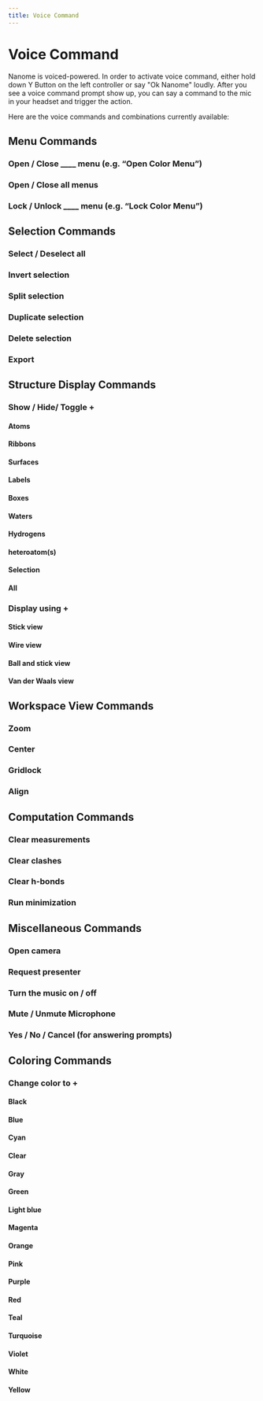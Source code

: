 ```yaml
---
title: Voice Command
---
```


# Voice Command 

Nanome is voiced-powered. In order to activate voice command, either hold down Y Button on the left controller or say "Ok Nanome" loudly. After you see a voice command prompt show up, you can say a command to the mic in your headset and trigger the action.

Here are the voice commands and combinations currently available:

## Menu Commands
### Open / Close ____ menu (e.g. “Open Color Menu”)
### Open / Close all menus
### Lock / Unlock ____ menu (e.g. “Lock Color Menu”)

## Selection Commands
### Select / Deselect all
### Invert selection
### Split selection
### Duplicate selection
### Delete selection
### Export
 
## Structure Display Commands
### Show / Hide/ Toggle +
#### Atoms
#### Ribbons
#### Surfaces
#### Labels
#### Boxes
#### Waters
#### Hydrogens
#### heteroatom(s)
#### Selection
#### All
### Display using +
#### Stick view
#### Wire view
#### Ball and stick view
#### Van der Waals view

## Workspace View Commands
### Zoom
### Center
### Gridlock
### Align
 
## Computation Commands
### Clear measurements
### Clear clashes
### Clear h-bonds
### Run minimization

## Miscellaneous Commands
### Open camera
### Request presenter
### Turn the music on / off
### Mute / Unmute Microphone
### Yes / No / Cancel (for answering prompts)
 
## Coloring Commands
### Change color to +
#### Black
#### Blue
#### Cyan
#### Clear
#### Gray
#### Green
#### Light blue
#### Magenta
#### Orange
#### Pink
#### Purple
#### Red
#### Teal
#### Turquoise
#### Violet
#### White
#### Yellow